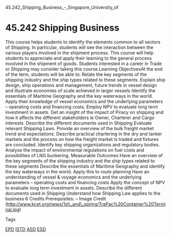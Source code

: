 45.242_Shipping_Business_-_Singapore_University_of



45.242 Shipping Business
========================

This course helps students to identify the elements common to all sectors of Shipping. In particular, students will see the interaction between the various players involved in the shipment process. This course will help students to appreciate and apply their learning to the general process involved in the shipment of goods. Students interested in a career in Trade or Shipping may consider taking this course.Learning ObjectivesAt the end of the term, students will be able to: Relate the key segments of the shipping industry and the ship types related to these segments. Explain ship design, ship operations and management, future trends in vessel design and illustrate economies of scale achieved in larger vessels Identify the essentials of Maritime Geography and the key waterways in the world. Apply their knowledge of vessel economics and the underlying parameters – operating costs and financing costs. Employ NPV to evaluate long term investment in assets. Get an insight of the impact of Piracy on shipping and how it affects the different stakeholders ie Owner, Charterer and Cargo interests. Describe the different documents used in Shipping Evaluate relevant Shipping Laws. Provide an overview of the bulk freight market trend and expectations. Describe practical chartering in the dry and tanker markets and the process on how the freight market is traded and fixtures are concluded. Identify key shipping organizations and regulatory bodies. Analyse the impact of environmental regulations on fuel costs and possibilities of LNG bunkering.
Measurable Outcomes Have an overview of the key segments of the shipping industry and the ship types related to these segments Describe the essentials of Maritime Geography and identify the key waterways in the world. Apply this to route planning Have an understanding of vessel & voyage economics and the underlying parameters – operating costs and financing costs Apply the concept of NPV to evaluate long term investment in assets. Describe the different documents used in Shipping Understand how Shipping Law applies to the business 6 Credits
Prerequisites: – Image Credit (http://www.kcet.org/news/1st\_and\_spring/TraPac%20Container%20Terminal.jpg)

Tags

[EPD](/education/undergraduate/courses/?pillar-cluster=44)
[ISTD](/education/undergraduate/courses/?pillar-cluster=11)
[ASD](/education/undergraduate/courses/?pillar-cluster=1167)
[ESD](/education/undergraduate/courses/?pillar-cluster=99)

